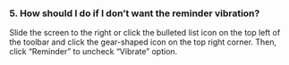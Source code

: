 ### 5. How should I do if I don’t want the reminder vibration?
Slide the screen to the right or click the bulleted list icon on the top left of the toolbar and click the gear-shaped icon on the top right corner. Then, click “Reminder” to uncheck “Vibrate” option.
